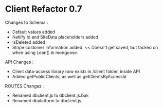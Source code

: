 # Client Refactor 0.7

Changes to Schema : 
  * Default values added
  * Netlify Id and SiteData placeholders added
  * IsDeleted added
  * Stripe customer information added.  << Doesn't get saved, but tacked on when using Lean() in mongoose.

API Changes : 
  * Client data-access library now exists in /client folder, inside API
  * Added getPublicClients, as well as getClientsByAccessId

ROUTES Changes :
  * Renamed dbclient.js to dbclient.js.bak
  * Renamed dbplatform to dbclient.js